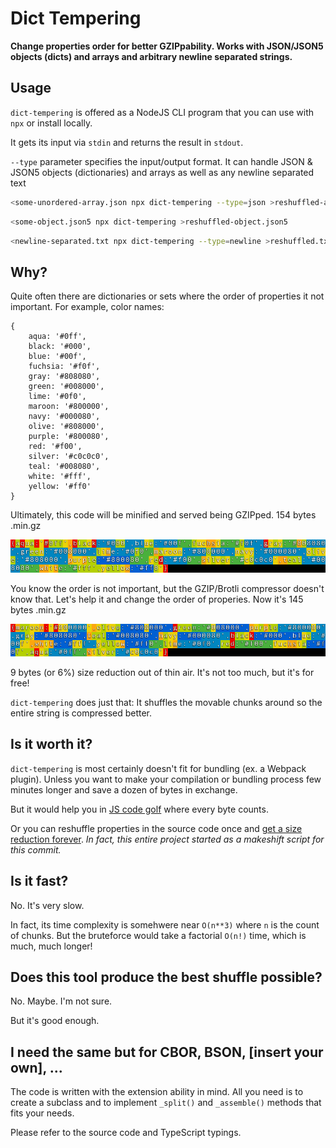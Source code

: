 # Dict Tempering

**Change properties order for better GZIPpability. Works with JSON/JSON5 objects (dicts) and arrays and arbitrary newline separated strings.**

## Usage

`dict-tempering` is offered as a NodeJS CLI program that you can use with `npx` or install locally.

It gets its input via `stdin` and returns the result in `stdout`.

`--type` parameter specifies the input/output format. It can handle JSON & JSON5 objects (dictionaries) and arrays as well as any newline separated text

```sh
<some-unordered-array.json npx dict-tempering --type=json >reshuffled-array.json
```

```sh
<some-object.json5 npx dict-tempering >reshuffled-object.json5
```

```sh
<newline-separated.txt npx dict-tempering --type=newline >reshuffled.txt
```

## Why?

Quite often there are dictionaries or sets where the order of properties it not important. For example, color names:

```json5
{
    aqua: '#0ff',
    black: '#000',
    blue: '#00f',
    fuchsia: '#f0f',
    gray: '#808080',
    green: '#008000',
    lime: '#0f0',
    maroon: '#800000',
    navy: '#000080',
    olive: '#808000',
    purple: '#800080',
    red: '#f00',
    silver: '#c0c0c0',
    teal: '#008080',
    white: '#fff',
    yellow: '#ff0'
}
```

Ultimately, this code will be minified and served being GZIPped. 154 bytes .min.gz

![gzthermal evaluation result](docs/16-colors-alphabetically.png)

You know the order is not important, but the GZIP/Brotli compressor doesn't know that. Let's help it and change the order of properies. Now it's 145 bytes .min.gz

![gzthermal evaluation result](docs/16-colors-tempered.png)

9 bytes (or 6%) size reduction out of thin air. It's not too much, but it's for free!

`dict-tempering` does just that: It shuffles the movable chunks around so the entire string is compressed better.

## Is it worth it?

`dict-tempering` is most certainly doesn't fit for bundling (ex. a Webpack plugin). Unless you want to make your compilation or bundling process few minutes longer and save a dozen of bytes in exchange.

But it would help you in [JS code golf](https://jsgolf.club/) where every byte counts.

Or you can reshuffle properties in the source code once and [get a size reduction forever](https://github.com/tradingview/lightweight-charts/commit/13ab1c6a76de9e35ffdc465afb159176d935c88f). _In fact, this entire project started as a makeshift script for this commit._

## Is it fast?

No. It's very slow.

In fact, its time complexity is somehwere near `O(n**3)` where `n` is the count of chunks. But the bruteforce would take a factorial `O(n!)` time, which is much, much longer!

## Does this tool produce the best shuffle possible?

No. Maybe. I'm not sure.

But it's good enough.

## I need the same but for CBOR, BSON, [insert your own], ...

The code is written with the extension ability in mind. All you need is to create a subclass and to implement `_split()` and `_assemble()` methods that fits your needs.

Please refer to the source code and TypeScript typings.

